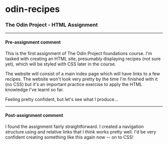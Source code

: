 # odin-recipes
### The Odin Project - HTML Assignment

---

#### Pre-assignment comment 

This is the first assignment of The Odin Project foundations course. I'm tasked with creating an HTML site, presumably displaying recipes (not sure yet), which will be styled with CSS later in the course. 

The website will consist of a main index page which will have links to a few recipes. The website won't look very pretty by the time I'm finished with it (no CSS) but it's an important practice exercise to apply the HTML knowledge I've learnt so far. 

Feeling pretty confident, but let's see what I produce...

---

#### Post-assignment comment 

I found the assignment fairly straightforward. I created a navigation structure using and relative links that I think works pretty well. I'd be very confident creating something like this again now -- on to CSS!